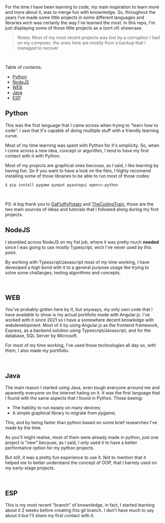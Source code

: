 <br/>
<p>
For the time I have been learning to code, my main inspiration to learn more and more about it, was to merge fun with knownledge. So, throughout the years I've made some little projects in some different languages and libraries wich was certanly the way I've learned the most. In this repo, I'm just displaying some of those little projects as a (sort of) showcase.
</p>

> Notes: Most of my most recent projects was lost by a corruption I had on my computer, the ones here are mostly from a backup that I managed to recover

<br/>

<p>
Table of contents:
</p>

- [Python](#python)
- [NodeJS](#nodejs)
- [WEB](#web)
- [Java](#java)
- [ESP](#esp)

## Python
This was the first language that I came across when trying to "learn how to code". I saw that it's capable of doing muiltiple stuff with a friendly learning curve.


Most of my time learning was spent with Python for it's simplicity. So, when I come across a new idea, concept or algorithm, I tend to have my first contact with it with Python.


Most of my projects are graphical ones becouse, as I said, I like learning by having fun. So if you want to have a look on the files, I highly recomend installing some of those libraries to be able to run most of those codes:

```bash
$ pip install pygame pynput pyautogui opencv-python
```

</br>

PS: A big thank you to <a href=https://github.com/DaFluffyPotato>DaFluffyPotato</a> and 
<a href=https://www.youtube.com/@TheCodingTrain>TheCodingTrain</a>, those are the two main sources of ideas and tutorials that I followed along during my first projects.
</br>

## NodeJS
I stumbled across NodeJS on my fist job, where it was pretty much **needed** since I was going to use mostly Typescript, wich I've never used by this point.


By working with Typescript/Javascript most of my time working, I have deveolped a high bond with it to a general purpose usage like trying to solve some challanges, testing algorithms and concepts.

<br/>

## WEB

You've probably gotten here by It, but anyways, my only own code that I have available to show is my actual portifolio made with Angular.js.
I've worked with it since 2021 so I have a somewhere decent knowledge with webdevelopment. Most of it by using Angular.js as the frontend framework, Express, as a backend solution using Typescript/Javascript, and for the database, SQL Server by Microsoft.

For most of my time working, I've used those technologies all day so, with them, I also made my portifolio.

<br/>

## Java

The main reason I started using Java, even tough everyone arround me and aparently everyone on the internet hating on it. It was the first language that I found with the same aspects that I found in Python. Those beeing: 

- The hability to run easely on many devices;
- A simple graphical library to migrate from pygame;

This, and by being faster than python based on some brief researches I've made by the time.

As you'll might realise, most of them were already made in python, just one project is "new" because, as I said, I only used it to have a better performance option for my python projects. 

But still, it was a pretty fun experience to use it. Not to mention that it helped me to better understand the concept of OOP, that I barrely used on my early-stage projects.

<br/>

## ESP

This is my most recent "branch" of knownledge, in fact, I started learning about it 2 weeks before creating this git branch. I don't have much to say about it but I'll share my first contact with it.